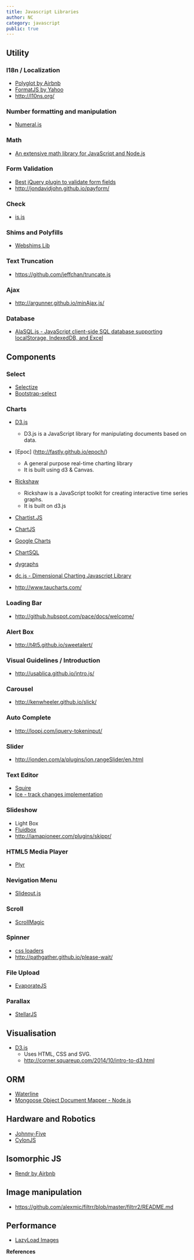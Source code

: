 ```yaml
---
title: Javascript Libraries
author: NC
category: javascript
public: true
---
```


## Utility

### I18n / Localization

- [Polyglot by Airbnb](http://airbnb.github.io/polyglot.js/)
- [FormatJS by Yahoo](http://formatjs.io/)
- <http://l10ns.org/>

### Number formatting and manipulation

- [Numeral.js](http://numeraljs.com/)

### Math

- [An extensive math library for JavaScript and Node.js](http://mathjs.org/)

### Form Validation

- [Best jQuery plugin to validate form fields](http://formvalidation.io/)
- <http://jondavidjohn.github.io/payform/>

### Check

- [is.js](http://arasatasaygin.github.io/is.js/)

### Shims and Polyfills

- [Webshims Lib](http://afarkas.github.io/webshim/demos/index.html#)

### Text Truncation

- <https://github.com/jeffchan/truncate.js>

### Ajax

- <http://argunner.github.io/minAjax.js/>

### Database

- [AlaSQL.js - JavaScript client-side SQL database supporting localStorage, IndexedDB, and Excel](https://github.com/agershun/alasql)


## Components

### Select

- [Selectize](https://github.com/brianreavis/selectize.js)
- [Bootstrap-select](http://silviomoreto.github.io/bootstrap-select/)

### Charts

- [D3.js](http://d3js.org/)
	- D3.js is a JavaScript library for manipulating documents based on data.

- [Epoc] (http://fastly.github.io/epoch/)
	- A general purpose real-time charting library
	- It is built using d3 & Canvas.

- [Rickshaw](http://code.shutterstock.com/rickshaw/)
	- Rickshaw is a JavaScript toolkit for creating interactive time series graphs.
	- It is built on d3.js

- [Chartist.JS](http://gionkunz.github.io/chartist-js/index.html)

- [ChartJS](http://www.chartjs.org/)

- [Google Charts](https://google-developers.appspot.com/chart/interactive/docs/gallery)

- [ChartSQL](http://fnordmetric.io/)

- [dygraphs](http://dygraphs.com/)

- [dc.js - Dimensional Charting Javascript Library](http://dc-js.github.io/dc.js/)

- <http://www.taucharts.com/>

### Loading Bar

- <http://github.hubspot.com/pace/docs/welcome/>

### Alert Box

- <http://t4t5.github.io/sweetalert/>


### Visual Guidelines / Introduction

- <http://usablica.github.io/intro.js/>

### Carousel

- <http://kenwheeler.github.io/slick/>

### Auto Complete

- <http://loopj.com/jquery-tokeninput/>

### Slider

- <http://ionden.com/a/plugins/ion.rangeSlider/en.html>

### Text Editor

- [Squire](http://neilj.github.io/Squire/)
- [Ice - track changes implementation](http://nytimes.github.io/ice/demo/)

### Slideshow

- Light Box
- [Fluidbox](http://codepen.io/terrymun/full/JKHwp)
- <http://iamapioneer.com/plugins/skippr/>

### HTML5 Media Player

- [Plyr](http://plyr.io/)

### Nevigation Menu

- [Slideout.js](https://mango.github.io/slideout/)


### Scroll

- [ScrollMagic](http://janpaepke.github.io/ScrollMagic/)

### Spinner

- [css loaders](http://projects.lukehaas.me/css-loaders/)
- <http://pathgather.github.io/please-wait/>

### File Upload

- [EvaporateJS](https://github.com/TTLabs/EvaporateJS)


### Parallax

- [StellarJS](http://markdalgleish.com/projects/stellar.js/)



## Visualisation

- [D3.js](http://d3js.org/)
	- Uses HTML, CSS and SVG.
	- http://corner.squareup.com/2014/10/intro-to-d3.html


## ORM

- [Waterline](https://github.com/balderdashy/waterline)
- [Mongoose Object Document Mapper - Node.js](http://mongoosejs.com/)


## Hardware and Robotics

- [Johnny-Five](https://github.com/rwaldron/johnny-five)
- [CylonJS](http://cylonjs.com/)


## Isomorphic JS

- [Rendr by Airbnb](https://github.com/rendrjs/rendr)

## Image manipulation

- <https://github.com/alexmic/filtrr/blob/master/filtrr2/README.md>


## Performance

- [LazyLoad Images](http://verlok.github.io/lazyload/)


**References**
